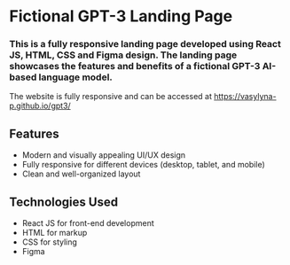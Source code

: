 # Fictional GPT-3 Landing Page

### This is a fully responsive landing page developed using React JS, HTML, CSS and Figma design. The landing page showcases the features and benefits of a fictional GPT-3 AI-based language model.

The website is fully responsive and can be accessed at https://vasylyna-p.github.io/gpt3/

## Features

* Modern and visually appealing UI/UX design
* Fully responsive for different devices (desktop, tablet, and mobile)
* Clean and well-organized layout

## Technologies Used

* React JS for front-end development
* HTML for markup
* CSS for styling
* Figma
